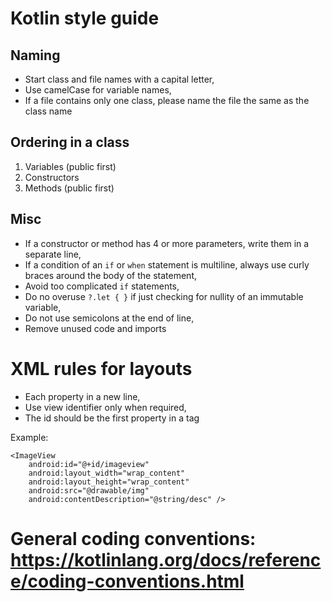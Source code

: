 # Kotlin style guide

## Naming
- Start class and file names with a capital letter,
- Use camelCase for variable names,
- If a file contains only one class, please name the file the same as the class name

## Ordering in a class
1. Variables (public first)
2. Constructors
3. Methods (public first)

## Misc
- If a constructor or method has 4 or more parameters, write them in a separate line,
- If a condition of an `if` or `when` statement is multiline, always use curly braces around the body of the statement,
- Avoid too complicated `if` statements,
- Do no overuse `?.let { }` if just checking for nullity of an immutable variable,
- Do not use semicolons at the end of line,
- Remove unused code and imports


# XML rules for layouts
- Each property in a new line,
- Use view identifier only when required,
- The id should be the first property in a tag

Example:

    <ImageView
        android:id="@+id/imageview"
        android:layout_width="wrap_content"
        android:layout_height="wrap_content"
        android:src="@drawable/img"
        android:contentDescription="@string/desc" />
		
# General coding conventions: https://kotlinlang.org/docs/reference/coding-conventions.html
